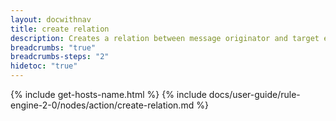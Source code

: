 ```yaml
---
layout: docwithnav
title: create relation
description: Creates a relation between message originator and target entity found using node configuration.
breadcrumbs: "true"
breadcrumbs-steps: "2"
hidetoc: "true"
---
```


{% include get-hosts-name.html %}
{% include docs/user-guide/rule-engine-2-0/nodes/action/create-relation.md %}
